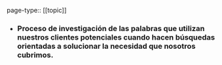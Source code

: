 page-type:: [[topic]]
- ### Proceso de investigación de las palabras que utilizan nuestros clientes potenciales cuando hacen búsquedas orientadas a solucionar la necesidad que nosotros cubrimos.



